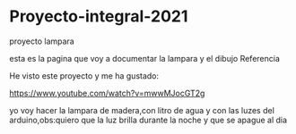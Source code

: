 # Proyecto-integral-2021
proyecto lampara


esta es la pagina que voy a documentar la lampara y el dibujo
Referencia

He visto este proyecto y me ha gustado:

https://www.youtube.com/watch?v=mwwMJocGT2g

yo voy hacer la lampara de madera,con litro de agua y con las luzes del arduino,obs:quiero que la luz brilla durante la noche y que se apague al dia
